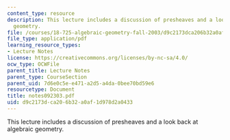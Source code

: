 ```yaml
---
content_type: resource
description: This lecture includes a discussion of presheaves and a look back at algebraic
  geometry.
file: /courses/18-725-algebraic-geometry-fall-2003/d9c2173dca206b32a0af1d978d2a0433_notes092303.pdf
file_type: application/pdf
learning_resource_types:
- Lecture Notes
license: https://creativecommons.org/licenses/by-nc-sa/4.0/
ocw_type: OCWFile
parent_title: Lecture Notes
parent_type: CourseSection
parent_uid: 7d6e0c5e-e471-a2d5-a4da-0bee70bd59e6
resourcetype: Document
title: notes092303.pdf
uid: d9c2173d-ca20-6b32-a0af-1d978d2a0433
---
```

This lecture includes a discussion of presheaves and a look back at algebraic geometry.